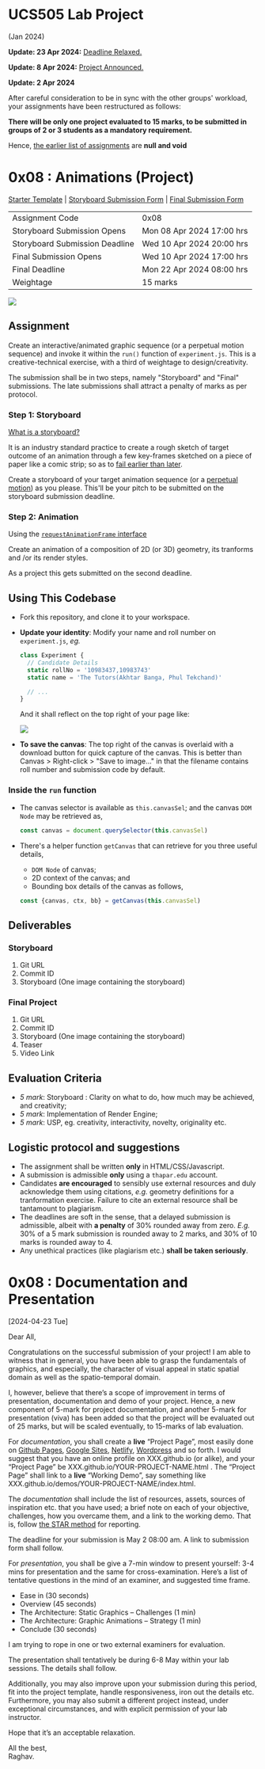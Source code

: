 # UCS505 Lab Project
(Jan 2024)

**Update: 23 Apr 2024:** [Deadline Relaxed.](#0x08--documentation-and-presentation)

**Update: 8 Apr 2024:** [Project Announced.](#0x08--animations-project)

**Update: 2 Apr 2024**

After careful consideration to be in sync with the
other groups' workload, your assignments have been
restructured as follows:

**There will be only one project evaluated to 15 marks,
to be submitted in groups of 2 or 3 students as a
mandatory requirement.**

Hence, [the earlier list of
assignments](./README.orig.md) are **null and void**


# 0x08 : Animations (Project) #

[Starter
Template](https://github.com/tiet-ucs505/0x08-2d-animation-project)
| [Storyboard Submission Form](https://docs.google.com/forms/d/e/1FAIpQLSed6kxNCwgWZhej7wNamH5KpcSx03WXtDFQN0u1yLY7AaQ5sQ/viewform?usp=pp_url&entry.1189318782=3CO6&entry.294246879=109538745%3A%20Title%20Cased%20Name%0A109538457%3A%20Another%20Name%0A109538547%3A%20One%20More%20Name&entry.117129202=The+Punjab+Kings&entry.1197422271=https://github.com/pbks0000/0x08) | [Final Submission Form](https://docs.google.com/forms/d/e/1FAIpQLSfqPOC6JAZbnGd6d7kflzy94OFvDiBj654cON969e5US9b0zg/viewform?usp=pp_url&entry.1189318782=3CO6&entry.294246879=109538745%3A%20Title%20Cased%20Name%0A109538457%3A%20Another%20Name%0A109538547%3A%20One%20More%20Name&entry.117129202=The+Punjab+Kings&entry.1197422271=https://github.com/pbks0000/0x08)

|                                |                           |
|--------------------------------|---------------------------|
| Assignment Code                | 0x08                      |
| Storyboard Submission Opens    | Mon 08 Apr 2024 17:00 hrs |
| Storyboard Submission Deadline | Wed 10 Apr 2024 20:00 hrs |
| Final Submission Opens         | Wed 10 Apr 2024 17:00 hrs |
| Final Deadline                 | Mon 22 Apr 2024 08:00 hrs |
| Weightage                      | 15 marks                  |

![](./assets/0x08.png)

## Assignment ##

Create an interactive/animated graphic sequence (or a
perpetual motion sequence) and invoke it within the
`run()` function of `experiment.js`.  This is a
creative-technical exercise, with a third of weightage
to design/creativity.

The submission shall be in two steps, namely
"Storyboard" and "Final" submissions.  The late
submissions shall attract a penalty of marks as per
protocol.

### Step 1: Storyboard ###

[What is a
storyboard?](https://www.google.com/search?hl=en&q=what%20is%20storyboarding#ip=1)

It is an industry standard practice to create a rough
sketch of target outcome of an animation through a few
key-frames sketched on a piece of paper like a comic
strip; so as to [fail earlier than
later](https://hbr.org/2011/04/failing-by-design).

Create a storyboard of your target animation sequence
(or a [perpetual
motion](https://www.google.com/search?q=perpetual+motion))
as you please.  This'll be your pitch to be submitted
on the storyboard submission deadline.

### Step 2: Animation ###

Using the [`requestAnimationFrame`
interface](https://developer.mozilla.org/en-US/docs/Web/API/window/requestAnimationFrame) 

Create an animation of a composition of 2D (or 3D)
geometry, its tranforms and /or its render styles.

As a project this gets submitted on the second
deadline.

## Using This Codebase ##

+ Fork this repository, and clone it to your workspace.
+ **Update your identity**: Modify your name and
  roll number on `experiment.js`, *eg.*

  ```javascript
  class Experiment {
    // Candidate Details
    static rollNo = '10983437,10983743'
    static name = 'The Tutors(Akhtar Banga, Phul Tekchand)'

    // ...
  }
  ```
  And it shall reflect on the top right of your page
  like:
  
  ![](./assets/name-roll-example.png)
+ **To save the canvas**: The top right of the canvas
  is overlaid with a download button for quick capture
  of the canvas.  This is better than Canvas >
  Right-click > "Save to image..." in that the filename
  contains roll number and submission code by default.

### Inside the `run` function ###

+ The canvas selector is available as `this.canvasSel`;
  and the canvas `DOM Node` may be retrieved as,
  
  ```javascript
  const canvas = document.querySelector(this.canvasSel)
  ```
+ There's a helper function `getCanvas` that can
  retrieve for you three useful details,
  + `DOM Node` of canvas;
  + 2D context of the canvas; and 
  + Bounding box details of the canvas as follows,
  
  ```javascript
  const {canvas, ctx, bb} = getCanvas(this.canvasSel)
  ```

## Deliverables ##

### Storyboard ###

1. Git URL
2. Commit ID
3. Storyboard (One image containing the storyboard)

### Final Project ###

1. Git URL
2. Commit ID
3. Storyboard (One image containing the storyboard)
3. Teaser
4. Video Link

## Evaluation Criteria ##

+ *5 mark*: Storyboard : Clarity on what to do, how
  much may be achieved, and creativity;
+ *5 mark*: Implementation of Render Engine;
+ *5 mark*: USP, eg. creativity, interactivity,
  novelty, originality etc.

## Logistic protocol and suggestions ##
+ The assignment shall be written **only** in
  HTML/CSS/Javascript.
+ A submission is admissible **only** using a
  `thapar.edu` account.
+ Candidates **are encouraged** to sensibly use
  external resources and duly acknowledge them using
  citations, *e.g.*  geometry definitions for a
  tranformation exercise.  Failure to cite an external
  resource shall be tantamount to plagiarism.
+ The deadlines are soft in the sense, that a delayed
  submission is admissible, albeit with **a penalty**
  of 30% rounded away from zero. *E.g.* 30% of a 5 mark
  submission is rounded away to 2 marks, and 30% of 10
  marks is rounded away to 4.
+ Any unethical practices (like plagiarism etc.)
  **shall be taken seriously**.

# 0x08 : Documentation and Presentation
[2024-04-23 Tue]

Dear All,

Congratulations on the successful submission of your
project!  I am able to witness that in general, you
have been able to grasp the fundamentals of graphics,
and especially, the character of visual appeal in
static spatial domain as well as the spatio-temporal
domain.

I, however, believe that there’s a scope of improvement
in terms of presentation, documentation and demo of
your project. Hence, a new component of 5-mark for
project documentation, and another 5-mark for
presentation (viva) has been added so that the project
will be evaluated out of 25 marks, but will be scaled
eventually, to 15-marks of lab evaluation.

For *documentation*, you shall create a **live** “Project
Page”, most easily done on [Github Pages](https://pages.github.com/), [Google Sites](https://support.google.com/a/users/answer/9310491?hl=en),
[Netlify](https://www.netlify.com/), [Wordpress](https://wordpress.com/) and so forth.  I would suggest that
you have an online profile on XXX.github.io (or alike),
and your “Project Page” be
XXX.github.io/YOUR-PROJECT-NAME.html .  The “Project
Page” shall link to a **live** “Working Demo”, say
something like
XXX.github.io/demos/YOUR-PROJECT-NAME/index.html.

The *documentation* shall include the list of
resources, assets, sources of inspiration etc. that you
have used; a brief note on each of your objective,
challenges, how you overcame them, and a link to the
working demo.  That is, follow [the STAR method](https://www.google.com/search?hl=en&q=the%20STAR%20method) for
reporting.

The deadline for your submission is May 2 08:00 am.  A
link to submission form shall follow.

For *presentation*, you shall be give a 7-min window to
present yourself: 3-4 mins for presentation and the
same for cross-examination.  Here’s a list of tentative
questions in the mind of an examiner, and suggested
time frame.

-   Ease in (30 seconds)
-   Overview (45 seconds)
-   The Architecture: Static Graphics – Challenges (1
    min)
-   The Architecture: Graphic Animations – Strategy (1
    min)
-   Conclude (30 seconds)

I am trying to rope in one or two external examiners
for evaluation.

The presentation shall tentatively be during 6-8 May
within your lab sessions. The details shall follow.

Additionally, you may also improve upon your submission
during this period, fit into the project template,
handle responsiveness, iron out the details etc.
Furthermore, you may also submit a different project
instead, under exceptional circumstances, and with
explicit permission of your lab instructor.

Hope that it’s an acceptable relaxation.

All the best,   
Raghav.

